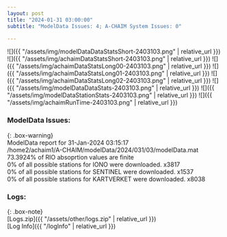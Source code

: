 ```yaml
---
layout: post
title: "2024-01-31 03:00:00"
subtitle: "ModelData Issues: 4; A-CHAIM System Issues: 0"

---
```


![]({{ "/assets/img/modelDataDataStatsShort-2403103.png" | relative_url }})
![]({{ "/assets/img/achaimDataStatsShort-2403103.png" | relative_url }})
![]({{ "/assets/img/achaimDataStatsLong00-2403103.png" | relative_url }})
![]({{ "/assets/img/achaimDataStatsLong01-2403103.png" | relative_url }})
![]({{ "/assets/img/achaimDataStatsLong02-2403103.png" | relative_url }})
![]({{ "/assets/img/modelDataDataStats-2403103.png" | relative_url }})
![]({{ "/assets/img/modelDataStationStats-2403103.png" | relative_url }})
![]({{ "/assets/img/achaimRunTime-2403103.png" | relative_url }})


### ModelData Issues:  
  
{: .box-warning}  
 ModelData report for 31-Jan-2024 03:15:17   
 /home2/achaim1/A-CHAIM/modelData/2024/031/03/modelData.mat   
 73.3924% of RIO absoprtion values are finite   
 0% of all possible stations for IONO were downloaded. x3817   
 0% of all possible stations for SENTINEL were downloaded. x1537   
 0% of all possible stations for KARTVERKET were downloaded. x8038   
  


### Logs:  
  
{: .box-note}  
[Logs.zip]({{ "/assets/other/logs.zip" | relative_url }})  
[Log Info]({{ "/logInfo" | relative_url }})  

